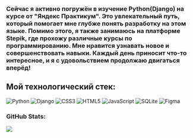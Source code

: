 ### Сейчас я активно погружён в изучение Python(Django) на курсе от "Яндекс Практикум". Это увлекательный путь, который помогает мне глубже понять разработку на этом языке. Помимо этого, я также занимаюсь на платформе Stepik, где прохожу различные курсы по программированию. Мне нравится узнавать новое и совершенствовать навыки. Каждый день приносит что-то интересное, и я с удовольствием продолжаю двигаться вперёд!
## Мой технологический стек:
![Python](https://img.shields.io/badge/python-3670A0?style=for-the-badge&logo=python&logoColor=ffdd54) ![Django](https://img.shields.io/badge/django-%23092E20.svg?style=for-the-badge&logo=django&logoColor=white) ![CSS3](https://img.shields.io/badge/css3-%231572B6.svg?style=for-the-badge&logo=css3&logoColor=white) ![HTML5](https://img.shields.io/badge/html5-%23E34F26.svg?style=for-the-badge&logo=html5&logoColor=white) ![JavaScript](https://img.shields.io/badge/javascript-%23323330.svg?style=for-the-badge&logo=javascript&logoColor=%23F7DF1E) ![SQLite](https://img.shields.io/badge/sqlite-%2307405e.svg?style=for-the-badge&logo=sqlite&logoColor=white) ![Figma](https://img.shields.io/badge/figma-%23F24E1E.svg?style=for-the-badge&logo=figma&logoColor=white)
### GitHub Stats:
![](https://github-readme-stats.vercel.app/api/top-langs/?username=Nickolaussss&theme=dark&hide_border=false&include_all_commits=false&count_private=false&layout=compact)
